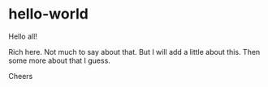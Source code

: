 # hello-world


Hello all!

Rich here. Not much to say about that.
But I will add a little about this.
Then some more about that I guess.

Cheers
